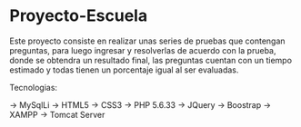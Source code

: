 # Proyecto-Escuela

Este proyecto consiste en realizar unas series de pruebas que contengan preguntas, para luego ingresar y resolverlas de acuerdo
con la prueba, donde se obtendra un resultado final, las preguntas cuentan con un tiempo estimado y todas tienen un porcentaje 
igual al ser evaluadas.

Tecnologias:

-> MySqlLi
-> HTML5
-> CSS3
-> PHP 5.6.33
-> JQuery
-> Boostrap
-> XAMPP
-> Tomcat Server

